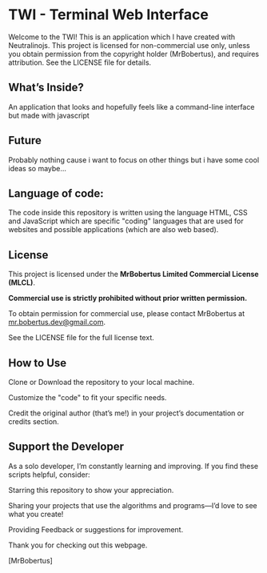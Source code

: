 # TWI - Terminal Web Interface
Welcome to the TWI! This is an application which I have created with Neutralinojs. This project is licensed for non-commercial use only, unless you obtain permission from the copyright holder (MrBobertus), and requires attribution. See the LICENSE file for details.

## What’s Inside?
An application that looks and hopefully feels like a command-line interface but made with javascript

## Future
Probably nothing cause i want to focus on other things but i have some cool ideas so maybe...

## Language of code:
The code inside this repository is written using the language HTML, CSS and JavaScript which are specific "coding" languages that are used for websites and possible applications (which are also web based).

## License

This project is licensed under the **MrBobertus Limited Commercial License (MLCL)**.

**Commercial use is strictly prohibited without prior written permission.**

To obtain permission for commercial use, please contact MrBobertus at mr.bobertus.dev@gmail.com.

See the LICENSE file for the full license text.

## How to Use
Clone or Download the repository to your local machine.

Customize the "code" to fit your specific needs.

Credit the original author (that’s me!) in your project’s documentation or credits section.

## Support the Developer
As a solo developer, I’m constantly learning and improving. If you find these scripts helpful, consider:

Starring this repository to show your appreciation.

Sharing your projects that use the algorithms and programs—I’d love to see what you create!

Providing Feedback or suggestions for improvement.

Thank you for checking out this webpage.

[MrBobertus]
